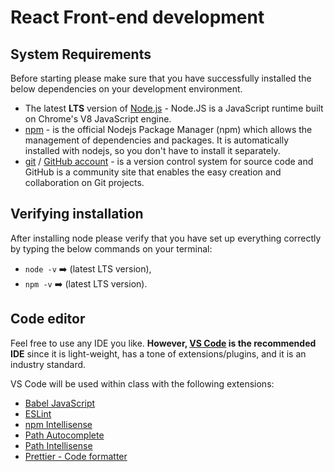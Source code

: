 # React Front-end development

## System Requirements

Before starting please make sure that you have successfully installed the below dependencies on your development environment.

- The latest **LTS** version of [Node.js](https://nodejs.org/en/) - Node.JS is a JavaScript runtime built on Chrome's V8 JavaScript engine.
- [npm](https://www.npmjs.com/) - is the official Nodejs Package Manager (npm) which allows the management of dependencies and packages. It is automatically installed with nodejs, so you don't have to install it separately.
- [git](https://git-scm.com/) / [GitHub account](https://github.com/) - is a version control system for source code and GitHub is a community site that enables the easy creation and collaboration on Git projects.

## Verifying installation

After installing node please verify that you have set up everything correctly by typing the below commands on your terminal:

- `node -v` ➡️ (latest LTS version),
- `npm -v` ➡️ (latest LTS version).

## Code editor

Feel free to use any IDE you like. **However, [VS Code](https://code.visualstudio.com/) is the recommended IDE** since it is light-weight, has a tone of extensions/plugins, and it is an industry standard. 

VS Code will be used within class with the following extensions:

- [Babel JavaScript](https://marketplace.visualstudio.com/items?itemName=mgmcdermott.vscode-language-babel)
- [ESLint](https://marketplace.visualstudio.com/items?itemName=dbaeumer.vscode-eslint)
- [npm Intellisense](https://marketplace.visualstudio.com/items?itemName=christian-kohler.npm-intellisense)
- [Path Autocomplete](https://marketplace.visualstudio.com/items?itemName=ionutvmi.path-autocomplete)
- [Path Intellisense](https://marketplace.visualstudio.com/items?itemName=christian-kohler.path-intellisense)
- [Prettier - Code formatter](https://marketplace.visualstudio.com/items?itemName=esbenp.prettier-vscode)
